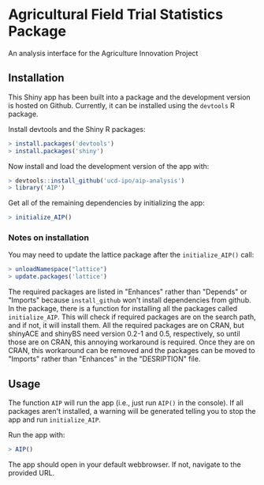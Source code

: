 # Agricultural Field Trial Statistics Package

An analysis interface for the Agriculture Innovation Project

## Installation

This Shiny app has been built into a package and the development version is
hosted on Github. Currently, it can be installed using the `devtools` R
package.

Install devtools and the Shiny R packages:

```R
> install.packages('devtools')
> install.packages('shiny')
```

Now install and load the development version of the app with:

```R
> devtools::install_github('ucd-ipo/aip-analysis')
> library('AIP')
```

Get all of the remaining dependencies by initializing the app:

```R
> initialize_AIP()
```

### Notes on installation

You may need to update the lattice package after the `initialize_AIP()` call:

```R
> unloadNamespace("lattice")
> update.packages('lattice')
```

The required packages are listed in "Enhances" rather than "Depends" or
"Imports" because `install_github` won't install dependencies from github. In
the package, there is a function for installing all the packages called
`initialize_AIP`. This will check if required packages are on the search path,
and if not, it will install them. All the required packages are on CRAN, but
shinyACE and shinyBS need version 0.2-1 and 0.5, respectively, so until those
are on CRAN, this annoying workaround is required. Once they are on CRAN, this
workaround can be removed and the packages can be moved to "Imports" rather
than "Enhances" in the "DESRIPTION" file.

## Usage

The function `AIP` will run the app (i.e., just run `AIP()` in the console). If
all packages aren't installed, a warning will be generated telling you to stop
the app and run `initialize_AIP`.

Run the app with:

```R
> AIP()
```

The app should open in your default webbrowser. If not, navigate to the
provided URL.
